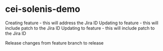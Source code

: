 # cei-solenis-demo

Creating feature - this will address the Jira ID 
Updating to feature - this will include patch to the Jira ID 
Updating to feature - this will include patch to the Jira ID 

Release changes from feature branch to release 